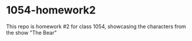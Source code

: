 # 1054-homework2
This repo is homework #2 for class 1054, showcasing the characters from the show "The Bear"
